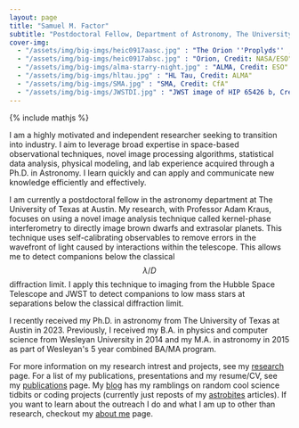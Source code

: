 ```yaml
---
layout: page
title: "Samuel M. Factor"
subtitle: "Postdoctoral Fellow, Department of Astronomy, The University of Texas at Austin"
cover-img:
  - "/assets/img/big-imgs/heic0917aasc.jpg" : "The Orion ''Proplyds'' , Credit: NASA/ESO"
  - "/assets/img/big-imgs/heic0917absc.jpg" : "Orion, Credit: NASA/ESO"
  - "/assets/img/big-imgs/alma-starry-night.jpg" : "ALMA, Credit: ESO"
  - "/assets/img/big-imgs/hltau.jpg" : "HL Tau, Credit: ALMA"
  - "/assets/img/big-imgs/SMA.jpg" : "SMA, Credit: CfA"
  - "/assets/img/big-imgs/JWSTDI.jpg" : "JWST image of HIP 65426 b, Credit: NASA/ESA/CSA, A. Carter (UCSC), the ERS 1386 team, and A. Pagan (STScI)"
---
```

{% include mathjs %}

I am a highly motivated and independent researcher seeking to transition into industry. I aim to leverage broad expertise in space-based observational techniques, novel image processing algorithms, statistical data analysis, physical modeling, and lab experience acquired through a Ph.D. in Astronomy. I learn quickly and can apply and communicate new knowledge efficiently and effectively.

I am currently a postdoctoral fellow in the astronomy department at The University of Texas at Austin. My research, with Professor Adam Kraus, focuses on using a novel image analysis technique called kernel-phase interferometry to directly image brown dwarfs and extrasolar planets. This technique uses self-calibrating observables to remove errors in the wavefront of light caused by interactions within the telescope. This allows me to detect companions below the classical $$ \lambda/D $$ diffraction limit. I apply this technique to imaging from the Hubble Space Telescope and JWST to detect companions to low mass stars at separations below the classical diffraction limit. 

I recently received my Ph.D. in astronomy from The University of Texas at Austin in 2023. Previously, I received my B.A. in physics and computer science from Wesleyan University in 2014 and my M.A. in astronomy in 2015 as part of Wesleyan's 5 year combined BA/MA program.

For more information on my research intrest and projects, see my [research](/research) page. For a list of my publications, presentations and my resume/CV, see my [publications](/publications) page. 
My [blog](/blog) has my ramblings on random cool science tidbits or coding projects (currently just reposts of my [astrobites](https://astrobites.org/author/sfactor/) articles).
If you want to learn about the outreach I do and what I am up to other than research, checkout my [about me](/aboutme) page.
